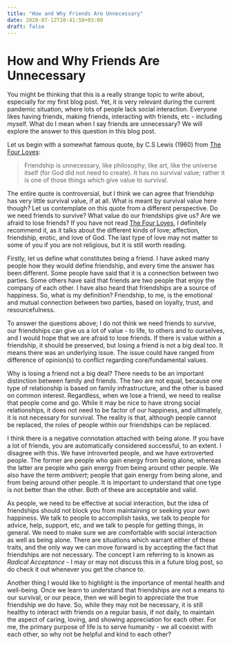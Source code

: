 ```yaml
---
title: "How and Why Friends Are Unnecessary"
date: 2020-07-12T20:41:58+03:00
draft: false
---
```


# How and Why Friends Are Unnecessary

You might be thinking that this is a really strange topic to write about, especially for my first blog post.
Yet, it is very relevant during the current pandemic situation, where lots of people lack social
interaction. Everyone likes having friends, making friends, interacting with friends, etc - including
myself. What do I mean when I say friends are unnecessary? We will explore the answer to this question in
this blog post.

Let us begin with a somewhat famous quote, by C.S Lewis (1960) from [The Four Loves][book]:

> Friendship is unnecessary, like philosophy, like art, like the universe itself (for God did not need to
> create). It has no survival value; rather it is one of those things which give value to survival.

The entire quote is controversial, but I think we can agree that friendship has very little survival value,
if at all. What is meant by survival value here though? Let us contemplate on this quote from a different
perspective. Do we need friends to survive? What value do our friendships give us? Are we afraid to lose
friends? If you have not read [The Four Loves][book], I definitely recommend it, as it talks about the
different kinds of love; affection, friendship, erotic, and love of God. The last type of love may not
matter to some of you if you are not religious, but it is still worth reading.

Firstly, let us define what constitutes being a friend. I have asked many people how they would define
friendship, and every time the answer has been different. Some people have said that it is a connection
between two parties. Some others have said that friends are two people that enjoy the company of each other.
I have also heard that friendships are a source of happiness. So, what is my definition? Friendship, to me,
is the emotional and mutual connection between two parties, based on loyalty, trust, and resourcefulness.

To answer the questions above; I do not think we need friends to survive, our friendships can give us a lot
of value - to life, to others and to ourselves, and I would hope that we are afraid to lose friends. If
there is value within a friendship, it should be preserved, but losing a friend is not a big deal too. It
means there was an underlying issue. The issue could have ranged from difference of opinion(s) to conflict
regarding core/fundamental values.

Why is losing a friend not a big deal? There needs to be an important distinction between family and
friends. The two are not equal, because one type of relationship is based on family infrastructure, and
the other is based on common interest. Regardless, when we lose a friend, we need to realise that people
come and go. While it may be nice to have strong social relationships, it does not need to be factor of
our happiness, and ultimately, it is not necessary for survival. The reality is that, although people
cannot be replaced, the roles of people within our friendships can be replaced.

I think there is a negative connotation attached with being alone. If you have a lot of friends, you are
automatically considered successful, to an extent. I disagree with this. We have introverted people, and we
have extroverted people. The former are people who gain energy from being alone, whereas the latter are
people who gain energy from being around other people. We also have the term _ambivert_; people that gain
energy from being alone, and from being around other people. It is important to understand that one type is
not better than the other. Both of these are acceptable and valid.

As people, we need to be effective at social interaction, but the idea of friendships should not block you
from maintaining or seeking your own happiness. We talk to people to accomplish tasks, we talk to people
for advice, help, support, etc, and we talk to people for getting things, in general. We need to make sure
we are comfortable with social interaction as well as being alone. There are situations which warrant
either of these traits, and the only way we can move forward is by accepting the fact that friendships are
not necessary. The concept I am referring to is known as _Radical Acceptance_ - I may or may not discuss
this in a future blog post, so do check it out whenever you get the chance to.

Another thing I would like to highlight is the importance of mental health and well-being. Once we learn to
understand that friendships are not a means to our survival, or our peace, then we will begin to appreciate
the true friendship we do have. So, while they may not be necessary, it is still healthy to interact with
friends on a regular basis, if not daily, to maintain the aspect of caring, loving, and showing
appreciation for each other. For me, the primary purpose of life is to serve humanity - we all coexist with
each other, so why not be helpful and kind to each other?

[book]: https://www.goodreads.com/book/show/30633.The_Four_Loves
